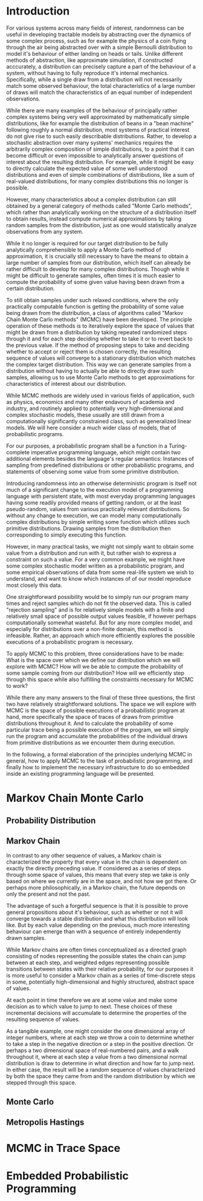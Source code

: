 # Introduction

For various systems across many fields of interest, randomness can be useful in developing tractable models by abstracting over the dynamics of some complex process, such as for example the physics of a coin flying through the air being abstracted over with a simple Bernoulli distribution to model it's behaviour of either landing on heads or tails. Unlike different methods of abstraction, like approximate simulation, if constructed acccurately, a distribution can precisely capture a part of the behaviour of a system, without having to fully reproduce it's internal mechanics. Specifically, while a single draw from a distribution will not necessarily match some observed behaviour, the total characteristics of a large number of draws will match the characteristics of an equal number of independent observations.

While there are many examples of the behaviour of principally rather complex systems being very well approximated by mathematically simple distributions, like for example the distribution of beans in a "bean machine" following roughly a normal distribution, most systems of practical interest do not give rise to such easily describable distributions. Rather, to develop a stochastic abstraction over many systems' mechanics requires the arbitrarily complex composition of simple distributions, to a point that it can become difficult or even impossible to analytically answer questions of interest about the resulting distribution. For example, while it might be easy to directly calculate the expected value of some well understood distributions and even of simple combinations of distributions, like a sum of real-valued distributions, for many complex distributions this no longer is possible.

However, many characteristics about a complex distribution can still obtained by a general category of methods called "Monte Carlo methods", which rather than analytically working on the structure of a distribution itself to obtain results, instead compute numerical approximations by taking random samples from the distribution, just as one would statistically analyze observations from any system.

While it no longer is required for our target distribution to be fully analytically comprehensible to apply a Monte Carlo method of approximation, it is crucially still necessary to have the means to obtain a large number of samples from our distribution, which itself can already be rather difficult to develop for many complex distributions. Though while it might be difficult to generate samples, often times it is much easier to compute the probability of some given value having been drawn from a certain distribution.

To still obtain samples under such relaxed conditions, where the only practically computable function is getting the probability of some value being drawn from the distribution, a class of algorithms called "Markov Chain Monte Carlo methods" (MCMC) have been developed. The principle operation of these methods is to iteratively explore the space of values that might be drawn from a distribution by taking repeated randomized steps through it and for each step deciding whether to take it or to revert back to the previous value. If the method of proposing steps to take and deciding whether to accept or reject them is chosen correctly, the resulting sequence of values will converge to a stationary distribution which matches the complex target distribution. This way we can generate samples from a distribution without having to actually be able to directly draw such samples, allowing us to use Monte Carlo methods to get approximations for characteristics of interest about our distribution.

While MCMC methods are widely used in various fields of application, such as physics, economics and many other endavours of academia and industry, and routinely applied to potentially very high-dimensional and complex stochastic models, these usually are still drawn from a computationally significantly constrained class, such as generalized linear models. We will here consider a much wider class of models, that of probabilistic programs.

For our purposes, a probabilistic program shall be a function in a Turing-complete imperative programming language, which might contain two additional elements besides the language's regular semantics: Instances of sampling from predefined distributions or other probabilistic programs, and statements of observing some value from some primitive distribution.

Introducing randomness into an otherwise deterministic program is itself not much of a significant change to the execution model of a programming language with persistent state, with most everyday programming languages having some readily provided means of getting random, or at the least pseudo-random, values from various practically relevant distributions. So without any change to execution, we can model many computationally complex distributions by simple writing some function which utilizes such primitive distributions. Drawing samples from the distribution then corresponding to simply executing this function.

However, in many practical tasks, we might not simply want to obtain some value from a distribution and run with it, but rather wish to express a constraint on such a value. For a very common example, we might have some complex stochastic model written as a probabilistic program, and some empirical observations of data from some real-life system we wish to understand, and want to know which instances of of our model reproduce most closely this data.

One straightforward possibility would be to simply run our program many times and reject samples which do not fit the observed data. This is called "rejection sampling" and is for relatively simple models with a finite and relatively small space of possible output values feasible, if however perhaps computationally somewhat wasteful. But for any more complex model, and especially for distributions over a non-finite domain, this method is infeasible. Rather, an approach which more efficiently explores the possible executions of a probabilistic program is necessary.

To apply MCMC to this problem, three considerations have to be made: What is the space over which we define our distribution which we will explore with MCMC? How will we be able to compute the probability of some sample coming from our distribution? How will we efficiently step through this space while also fulfilling the constraints necessary for MCMC to work?

While there any many answers to the final of these three questions, the first two have relatively straightforward solutions. The space we will explore with MCMC is the space of possible executions of a probabilistic program at hand, more specifically the space of traces of draws from primitive distributions throughout it. And to calculate the probability of some particular trace being a possible execution of the program, we will simply run the program and accumulate the probabilities of the individual draws from primitive distributions as we encounter them during execution.

In the following, a formal elaboration of the principles underlying MCMC in general, how to apply MCMC to the task of probabilistic programming, and finally how to implement the necessary infrastructure to do so embedded inside an existing programming language will be presented.

# Markov Chain Monte Carlo

## Probability Distribution

## Markov Chain

In contrast to any other sequence of values, a Markov chain is characterized the property that every value in the chain is dependent on exactly the directly preceding value. If considered as a series of steps through some space of values, this means that every step we take is only based on where we currently are in the space, and not how we got there. Or perhaps more philosophically, in a Markov chain, the future depends on only the present and not the past.

The advantage of such a forgetful sequence is that it is possible to prove general propositions about it's behaviour, such as whether or not it will converge towards a stable distribution and what this distribution will look like. But by each value depending on the previous, much more interesting behaviour can emerge than with a sequence of entirely independently drawn samples.

While Markov chains are often times conceptualized as a directed graph consisting of nodes representing the possible states the chain can jump between at each step, and weighted edges representing possible transitions between states with their relative probability, for our purposes it is more useful to consider a Markov chain as a series of time-discrete steps in some, potentially high-dimensional and highly structured, abstract space of values.

At each point in time therefore we are at some value and make some decision as to which value to jump to next. These choices of these incremental decisions will accumulate to determine the properties of the resulting sequence of values.

As a tangible example, one might consider the one dimensional array of integer numbers, where at each step we throw a coin to determine whether to take a step in the negative direction or a step in the positive direction. Or perhaps a two dimensional space of real-numbered pairs, and a walk throughout it, where at each step a value from a two dimensional normal distribution is draw to determine in what direction and how far to jump next. In either case, the result will be a random sequence of values characterized by both the space they came from and the random distribution by which we stepped through this space.

## Monte Carlo

## Metropolis Hastings

# MCMC in Trace Space

# Embedded Probabilistic Programming